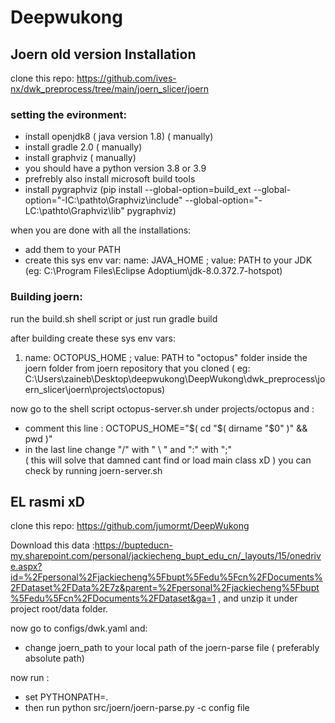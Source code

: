 # Deepwukong




## Joern old version Installation

clone this repo: https://github.com/ives-nx/dwk_preprocess/tree/main/joern_slicer/joern

### setting the evironment:
- install openjdk8 ( java version 1.8) ( manually)
- install gradle 2.0 ( manually)
- install graphviz ( manually)
- you should have a python version 3.8 or 3.9 
- prefrebly also install microsoft build tools 
- install pygraphviz (pip install --global-option=build_ext --global-option="-IC:\pathto\Graphviz\include" --global-option="-LC:\pathto\Graphviz\lib" pygraphviz)

when you are done with all the installations:
* add them to your PATH 
* create this sys env var:
name: JAVA_HOME ; value: PATH to your JDK (eg: C:\Program Files\Eclipse Adoptium\jdk-8.0.372.7-hotspot)


### Building joern:
 run  the build.sh shell script or just run gradle build

 after building create these sys env vars:

 1) name: OCTOPUS_HOME ; value: PATH to "octopus" folder inside the joern folder from joern repository that you cloned ( eg: C:\Users\zaineb\Desktop\deepwukong\DeepWukong\dwk_preprocess\joern_slicer\joern\projects\octopus)

now go to the shell script octopus-server.sh under projects/octopus and :

* comment this line : OCTOPUS_HOME="$( cd "$( dirname "$0" )" && pwd )"
* in the last line change "/" with " \ " and ":" with ";"                  
   ( this will solve that damned cant find or load main class xD ) you can check by running joern-server.sh 


## EL rasmi xD

clone this repo: https://github.com/jumormt/DeepWukong

Download this data :https://bupteducn-my.sharepoint.com/personal/jackiecheng_bupt_edu_cn/_layouts/15/onedrive.aspx?id=%2Fpersonal%2Fjackiecheng%5Fbupt%5Fedu%5Fcn%2FDocuments%2FDataset%2FData%2E7z&parent=%2Fpersonal%2Fjackiecheng%5Fbupt%5Fedu%5Fcn%2FDocuments%2FDataset&ga=1 , and unzip it under project root/data folder.

now go to configs/dwk.yaml and:
* change joern_path to your local path of the joern-parse file ( preferably absolute path)


now run : 
* set PYTHONPATH=.
* then run python src/joern/joern-parse.py -c config file

